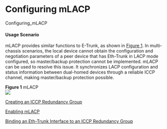 Configuring mLACP
=================

Configuring_mLACP

#### Usage Scenario

mLACP provides similar functions to E-Trunk, as shown in [Figure 1](#EN-US_TASK_0000001213773084__fig_dc_vrp_ethtrunk_feature_001901). In multi-chassis scenarios, the local device cannot obtain the configuration and negotiation parameters of a peer device that has Eth-Trunk in LACP mode configured, so master/backup protection cannot be implemented. mLACP can be used to resolve this issue. It synchronizes LACP configuration and status information between dual-homed devices through a reliable ICCP channel, making master/backup protection possible.

**Figure 1** mLACP  
![](figure/en-us_image_0000001214309530.png)


[Creating an ICCP Redundancy Group](../../../../software/nev8r10_vrpv8r16/user/vrp/dc_vrp_ethtrunk_cfg_0053.html)



[Enabling mLACP](../../../../software/nev8r10_vrpv8r16/user/vrp/dc_vrp_ethtrunk_cfg_0054.html)



[Binding an Eth-Trunk Interface to an ICCP Redundancy Group](../../../../software/nev8r10_vrpv8r16/user/vrp/dc_vrp_ethtrunk_cfg_0055.html)
